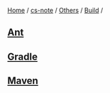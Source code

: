 [Home](https://mengxianbin.github.io) /
[cs-note](https://mengxianbin.github.io/cs-note/content) /
[Others](https://mengxianbin.github.io/cs-note/content/Others) /
[Build](https://mengxianbin.github.io/cs-note/content/Others/Build) /

## [Ant](https://mengxianbin.github.io/cs-note/content/Others/Build/Ant)

## [Gradle](https://mengxianbin.github.io/cs-note/content/Others/Build/Gradle)

## [Maven](https://mengxianbin.github.io/cs-note/content/Others/Build/Maven)
